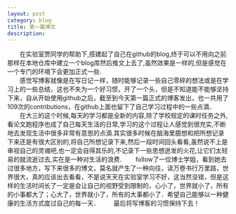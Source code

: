 ```yaml
---
layout: post
category: blog
title: 第一篇博文
description: 
---
```

  
　　在实验室贾同学的帮助下,搭建起了自己在github的blog,终于可以不用向之前那样在本地仓库中建立一个blog库然后推文上去了,虽然效果是一样的,但是感觉在一个专门的环境下会更加正式一些.<br>
　　感觉写博客就像是在写日记一样，随时能够记录一些自己零碎的想法或是在学习上的一些总结，这也不失为一个好习惯，开了一个头，但是不知道能不能够坚持下来，自从开始使用github之后，截至到今天第一篇正式的博客发出，也一共用了109次的contributions，在github上面也留下了自己学习过程中的一些点滴．
　　在大三的这个时候,每天的学习都是全新的内容,除了学校规定的课时任务之外,看论文跑程序也成了自己每天生活的日常,学习的这个过程让人感觉到很充实,不断地去发现生活中很多非常有意思的点滴.其实很多时候在脑海里臆想和把所想记录下来还是有很大区别的,将自己所想记录下来,然后一段时间回头看看,虽然说不上是审视自己的灵魂吧,也一定会自得其乐的,不记录下一些思想迸发的火花,让它们太轻易的就流逝过去,实在是一种对生活的浪费.
　　follow了一位博士学姐，看到她去过很多地方，写下来很多的博文，莫名就产生了一种向往，读万卷书行万里路，世界很大，真的应该出去看看，不是说天天在实验室学习不好，这当然没错，但是这样的生活时间长了一定是会让自己的视野受到限制的，心小了，世界就小了，所有的小事都大了；心大了，世界就小了，所有的大事都小了．希望自己能够以一种健康的生活方式度过自己的每一天．
　　最后将写博客的习惯保持下去！

